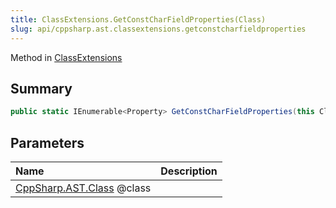 ```yaml
---
title: ClassExtensions.GetConstCharFieldProperties(Class)
slug: api/cppsharp.ast.classextensions.getconstcharfieldproperties
---
```

Method in [ClassExtensions](/api/cppsharp/ast/classextensions)

## Summary



```csharp
public static IEnumerable<Property> GetConstCharFieldProperties(this Class @class);
```

## Parameters

|Name|Description|
|:---|:---|
|[CppSharp.AST.Class](/api/cppsharp/ast/class) @class||

